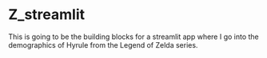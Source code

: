 # Z_streamlit

This is going to be the building blocks for a streamlit app where I go into the demographics of Hyrule from the Legend of Zelda series.

